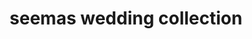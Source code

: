 ---
title: "seemas wedding collection"
url: /perumbavoor/seemas-wedding-collection/
shop: clothes
---